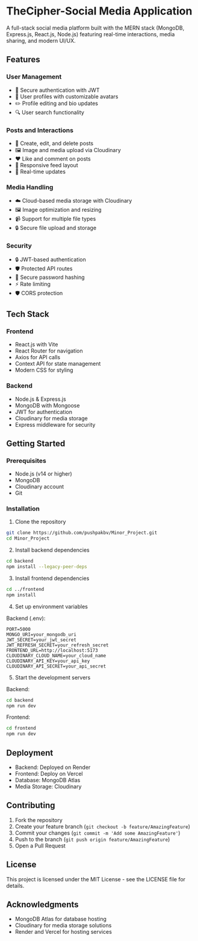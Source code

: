 # TheCipher-Social Media Application

A full-stack social media platform built with the MERN stack (MongoDB, Express.js, React.js, Node.js) featuring real-time interactions, media sharing, and modern UI/UX.

## Features

### User Management
- 🔐 Secure authentication with JWT
- 👤 User profiles with customizable avatars
- ✏️ Profile editing and bio updates
- 🔍 User search functionality

### Posts and Interactions
- 📝 Create, edit, and delete posts
- 🖼️ Image and media upload via Cloudinary
- ❤️ Like and comment on posts
- 📱 Responsive feed layout
- 🔄 Real-time updates

### Media Handling
- ☁️ Cloud-based media storage with Cloudinary
- 🖼️ Image optimization and resizing
- 📹 Support for multiple file types
- 🔒 Secure file upload and storage

### Security
- 🔒 JWT-based authentication
- 🛡️ Protected API routes
- 🔑 Secure password hashing
- ⚡ Rate limiting
- 🛡️ CORS protection

## Tech Stack

### Frontend
- React.js with Vite
- React Router for navigation
- Axios for API calls
- Context API for state management
- Modern CSS for styling

### Backend
- Node.js & Express.js
- MongoDB with Mongoose
- JWT for authentication
- Cloudinary for media storage
- Express middleware for security

## Getting Started

### Prerequisites
- Node.js (v14 or higher)
- MongoDB
- Cloudinary account
- Git

### Installation

1. Clone the repository
```bash
git clone https://github.com/pushpakbv/Minor_Project.git
cd Minor_Project
```

2. Install backend dependencies
```bash
cd backend
npm install --legacy-peer-deps
```

3. Install frontend dependencies
```bash
cd ../frontend
npm install
```

4. Set up environment variables

Backend (.env):
```
PORT=5000
MONGO_URI=your_mongodb_uri
JWT_SECRET=your_jwt_secret
JWT_REFRESH_SECRET=your_refresh_secret
FRONTEND_URL=http://localhost:5173
CLOUDINARY_CLOUD_NAME=your_cloud_name
CLOUDINARY_API_KEY=your_api_key
CLOUDINARY_API_SECRET=your_api_secret
```

5. Start the development servers

Backend:
```bash
cd backend
npm run dev
```

Frontend:
```bash
cd frontend
npm run dev
```

## Deployment

- Backend: Deployed on Render
- Frontend: Deploy on Vercel
- Database: MongoDB Atlas
- Media Storage: Cloudinary

## Contributing

1. Fork the repository
2. Create your feature branch (`git checkout -b feature/AmazingFeature`)
3. Commit your changes (`git commit -m 'Add some AmazingFeature'`)
4. Push to the branch (`git push origin feature/AmazingFeature`)
5. Open a Pull Request

## License

This project is licensed under the MIT License - see the LICENSE file for details.

## Acknowledgments

- MongoDB Atlas for database hosting
- Cloudinary for media storage solutions
- Render and Vercel for hosting services
